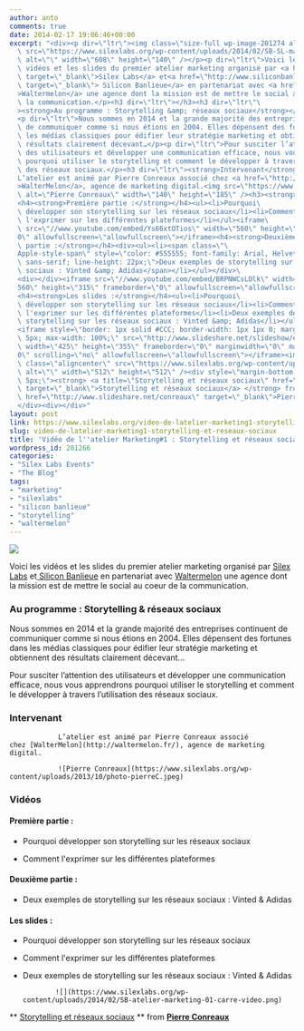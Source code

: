 ```yaml
---
author: anto
comments: true
date: 2014-02-17 19:06:46+00:00
excerpt: "<div><p dir=\"ltr\"><img class=\"size-full wp-image-201274 aligncenter\"\
  \ src=\"https://www.silexlabs.org/wp-content/uploads/2014/02/SB-SL-marketing-01-bandeau-video.png\"\
  \ alt=\"\" width=\"608\" height=\"140\" /></p><p dir=\"ltr\">Voici les\
  \ vidéos et les slides du premier atelier marketing organisé par <a href=\"https://www.silexlabs.org\"\
  \ target=\"_blank\">Silex Labs</a> et<a href=\"http://www.siliconbanlieue.fr/\"\
  \ target=\"_blank\"> Silicon Banlieue</a> en partenariat avec <a href=\"http://waltermelon.fr/\"\
  >Waltermelon</a> une agence dont la mission est de mettre le social au coeur de\
  \ la communication.</p><h3 dir=\"ltr\"></h3><h3 dir=\"ltr\"\
  ><strong>Au programme : Storytelling &amp; réseaux sociaux</strong></h3>\
  <p dir=\"ltr\">Nous sommes en 2014 et la grande majorité des entreprises continuent\
  \ de communiquer comme si nous étions en 2004. Elles dépensent des fortunes dans\
  \ les médias classiques pour édifier leur stratégie marketing et obtiennent des\
  \ résultats clairement décevant…</p><p dir=\"ltr\">Pour susciter l’attention\
  \ des utilisateurs et développer une communication efficace, nous vous apprendrons\
  \ pourquoi utiliser le storytelling et comment le développer à travers l’utilisation\
  \ des réseaux sociaux.</p><h3 dir=\"ltr\"><strong>Intervenant</strong></h3>\
  L’atelier est animé par Pierre Conreaux associé chez <a href=\"http://waltermelon.fr/\"\
  >WalterMelon</a>, agence de marketing digital.<img src=\"https://www.silexlabs.org/wp-content/uploads/2013/10/photo-pierreC.jpeg\"\
  \ alt=\"Pierre Conreaux\" width=\"140\" height=\"185\" /><h3><strong>Vidéos</strong></h3>\
  <h4><strong>Première partie :</strong></h4><ul><li>Pourquoi\
  \ développer son storytelling sur les réseaux sociaux</li><li>Comment\
  \ l'exprimer sur les différentes plateformes</li></ul><iframe\
  \ src=\"//www.youtube.com/embed/Ys66xtOTios\" width=\"560\" height=\"315\" frameborder=\"\
  0\" allowfullscreen=\"allowfullscreen\"></iframe><h4><strong>Deuxième\
  \ partie :</strong></h4><div><ul><li><span class=\"\
  Apple-style-span\" style=\"color: #555555; font-family: Arial, Helvetica, Garuda,\
  \ sans-serif; line-height: 22px;\">Deux exemples de storytelling sur les réseaux\
  \ sociaux : Vinted &amp; Adidas</span></li></ul></div>\
  <div></div><iframe src=\"//www.youtube.com/embed/BRPNWCsLDlk\" width=\"\
  560\" height=\"315\" frameborder=\"0\" allowfullscreen=\"allowfullscreen\"></iframe>\
  <h4><strong>Les slides :</strong></h4><ul><li>Pourquoi\
  \ développer son storytelling sur les réseaux sociaux</li><li>Comment\
  \ l'exprimer sur les différentes plateformes</li><li>Deux exemples de\
  \ storytelling sur les réseaux sociaux : Vinted &amp; Adidas</li></ul>\
  <iframe style=\"border: 1px solid #CCC; border-width: 1px 1px 0; margin-bottom:\
  \ 5px; max-width: 100%;\" src=\"http://www.slideshare.net/slideshow/embed_code/30580769\"\
  \ width=\"425\" height=\"355\" frameborder=\"0\" marginwidth=\"0\" marginheight=\"\
  0\" scrolling=\"no\" allowfullscreen=\"allowfullscreen\"></iframe><img\
  \ class=\"aligncenter\" src=\"https://www.silexlabs.org/wp-content/uploads/2014/02/SB-atelier-marketing-01-carre-video.png\"\
  \ alt=\"\" width=\"512\" height=\"512\" /><div style=\"margin-bottom:\
  \ 5px;\"><strong> <a title=\"Storytelling et réseaux sociaux\" href=\"https://fr.slideshare.net/conreaux/storytelling-et-rseaux-sociaux\"\
  \ target=\"_blank\">Storytelling et réseaux sociaux</a> </strong> from <strong><a\
  \ href=\"http://www.slideshare.net/conreaux\" target=\"_blank\">Pierre Conreaux</a></strong></div>\
  </div><div></div>"
layout: post
link: https://www.silexlabs.org/video-de-latelier-marketing1-storytelling-et-reseaux-sociaux/
slug: video-de-latelier-marketing1-storytelling-et-reseaux-sociaux
title: 'Vidéo de l''atelier Marketing#1 : Storytelling et réseaux sociaux'
wordpress_id: 201266
categories:
- "Silex Labs Events"
- "The Blog"
tags:
- "marketing"
- "silexlabs"
- "silicon banlieue"
- "storytelling"
- "waltermelon"
---
```





![](https://www.silexlabs.org/wp-content/uploads/2014/02/SB-SL-marketing-01-bandeau-video.png)




Voici les vidéos et les slides du premier atelier marketing organisé par [Silex Labs](https://www.silexlabs.org) et[ Silicon Banlieue](http://www.siliconbanlieue.fr/) en partenariat avec [Waltermelon](http://waltermelon.fr/) une agence dont la mission est de mettre le social au coeur de la communication.





###




### **Au programme : Storytelling & réseaux sociaux**




Nous sommes en 2014 et la grande majorité des entreprises continuent de communiquer comme si nous étions en 2004. Elles dépensent des fortunes dans les médias classiques pour édifier leur stratégie marketing et obtiennent des résultats clairement décevant…




Pour susciter l’attention des utilisateurs et développer une communication efficace, nous vous apprendrons pourquoi utiliser le storytelling et comment le développer à travers l’utilisation des réseaux sociaux.





### **Intervenant**


				L’atelier est animé par Pierre Conreaux associé chez [WalterMelon](http://waltermelon.fr/), agence de marketing digital.

				![Pierre Conreaux](https://www.silexlabs.org/wp-content/uploads/2013/10/photo-pierreC.jpeg)


### **Vidéos**




#### **Première partie :**






  * Pourquoi développer son storytelling sur les réseaux sociaux


  * Comment l'exprimer sur les différentes plateformes





#### **Deuxième partie :**









  * Deux exemples de storytelling sur les réseaux sociaux : Vinted & Adidas











#### **Les slides :**






  * Pourquoi développer son storytelling sur les réseaux sociaux


  * Comment l'exprimer sur les différentes plateformes


  * Deux exemples de storytelling sur les réseaux sociaux : Vinted & Adidas




				![](https://www.silexlabs.org/wp-content/uploads/2014/02/SB-atelier-marketing-01-carre-video.png)


** [Storytelling et réseaux sociaux](https://fr.slideshare.net/conreaux/storytelling-et-rseaux-sociaux) ** from **[Pierre Conreaux](http://www.slideshare.net/conreaux)**







